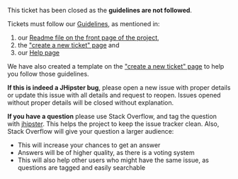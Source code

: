 This ticket has been closed as the **guidelines are not followed**.

Tickets must follow our [Guidelines](https://github.com/jhipster/generator-jhipster/blob/master/CONTRIBUTING.md), as mentioned in:

1. our [Readme file on the front page of the project](https://github.com/jhipster/generator-jhipster/blob/master/README.md),
2. the ["create a new ticket" page](https://github.com/jhipster/generator-jhipster/issues/new) and
3. our [Help page](http://jhipster.tech/help/)

We have also created a template on the ["create a new ticket" page](https://github.com/jhipster/generator-jhipster/issues/new) to help you follow those guidelines.

**If this is indeed a JHipster bug**, please open a new issue with proper details or update this issue with all details and request to reopen.
Issues opened without proper details will be closed without explanation.

**If you have a question** please use Stack Overflow, and tag the question with [jhipster](http://stackoverflow.com/questions/tagged/jhipster). This helps the project to keep the issue tracker clean. Also, Stack Overflow will give your question a larger audience:

- This will increase your chances to get an answer
- Answers will be of higher quality, as there is a voting system
- This will also help other users who might have the same issue, as questions are tagged and easily searchable
